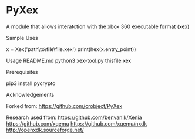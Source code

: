 # PyXex
A module that allows interatction with the xbox 360 executable format (xex)

Sample Uses

x = Xex('path\to\file\file.xex')
print(hex(x.entry_point))

Usage
README.md
python3 xex-tool.py thisfile.xex

Prerequisites

pip3 install pycrypto

Acknowledgements

Forked from: https://github.com/crobject/PyXex

Research used from:
https://github.com/benvanik/Xenia
https://github.com/xqemu
https://github.com/xqemu/nxdk
http://openxdk.sourceforge.net/
